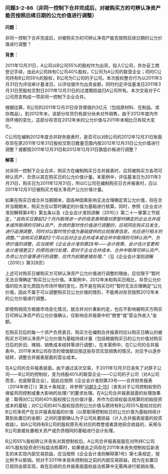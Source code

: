 ### 问题3-2-86（非同一控制下合并完成后，对被购买方的可辨认净资产能否按照后续日期的公允价值进行调整）

**问题：**

非同一控制下合并完成后，对被购买方的可辨认净资产能否按照后续日期的公允价值进行调整？

**背景：**

2011年12月31日，A公司以B公司55%的股权作为出资，投入C公司，并办妥工商登记手续，由此A公司持有C公司40%股权，C公司为A公司的联营企业；同时C公司持有B公司55％的股权，B公司为C公司的子公司。本次股权整合行为以2011年3月31日为评估审计基准日，以评估值作为出资金额，同时约定评估基准日2011年3月31日至股权交割日2011年12月31日的过渡期损益归A公司所有。本次交易对于C公司而言构成一项非同一控制下企业合并。

根据估算，B公司的2011年12月31日存货增值约3亿元（包括原材料、在制品、库存商品）。到2012年末，该部分存货仍有部分尚未对外销售，由于2012年度内市场环境的变化，这部分存货在2012年末的公允价值与2011年末相比已有较大变化。

C公司在编制2012年度合并财务报表时，是否可以对B公司的2012年12月31日账面存货在原2011年12年31日股权交割日数量范围内按2012年12月31日公允价值进行调整？或都按2011年12月31日和2012年12月31日孰低价格进行调整？

**解答：**

对非同一控制下企业合并，购买方在编制购买日合并报表时，应将被购买方各项可辨认资产、负债以其在购买日的公允价值计量。本案例中，评估基准日为2011年3月31日，购买日为2011年12月31日，所以C公司在编制购买日合并报表时，应以2011年12月31日被购买方相关净资产公允价值计量。

如果在购买日或合并当期期末，因各种因素影响无法合理确定其公允价值，则在合并当期期末，购买方应以暂时确定的价值为基础进行核算。同时，参照《企业会计准则解释第4号》第五条以及《企业会计准则讲解（2010）》第二十一章第三节规定，*“自购买日算起12个月内取得进一步的信息表明需对原暂时确定的企业合并成本或所取得的可辨认资产、负债的暂时性价值进行调整的，应视同在购买日发生，进行追溯调整，同时对以暂时性价值为基础提供的比较报表信息，也应进行相关的调整。”“自购买日算起12个月以后对企业合并成本或合并中取得的可辨认资产、负债价值的调整，应当按照《企业会计准则第28号——会计政策、会计估计变更和会计差错更正》的原则进行处理，即对于企业合并成本、合并中取得可辨认资产、负债公允价值等进行的调整，应作为前期差错处理。”*（见《企业会计准则讲解（2010）》第328页）

上述可对购买日被购买方可辨认净资产公允价值进行调整的理由，应仅限于“暂时无法合理确定”购买日公允价值。本案例中，2012年末和购买日相比，存货公允价值的较大变化原因为市场环境的变化，而不是在购买日时“暂时无法合理确定”公允价值，因此不属于可以调整购买日公允价值的情形，不能再对存货按照2012年末的公允价值进行调整。

即使购销双方根据市场变化情况，就合并对价重新约定，也应不影响被购买方购买日可辨认净资产的公允价值确认，仅影响合并报表中的“商誉”或“营业外收入”金额。

在购买日后的每一个资产负债表日，购买方在编制合并报表时应以购买日确认的被购买方可辨认净资产公允价值为基础持续计量（包括根据购买日的公允价值对购买日后的折旧、摊销、销售成本结转等进行调整）。在本案例中，在C公司的合并报表中，2011年末B公司存货的增值额应按这些存货实现销售的情况，对应予以逐步结转，调整合并报表层面的营业成本。

在A公司的合并报表层面，由于通过该次交易，于2011年12月31日丧失了对原子公司——B公司的控制权，变为持股40%的联营企业——C公司的子公司（对A公司而言，也是联营企业），因此应按照《企业会计准则第33号——合并财务报表（2014年修订）》第五十条规定，并参照“[问题3-2-151](#_Hlk28791307)（丧失对子公司控制权但仍保留共同控制或重大影响的处理）”的要求处理。在A公司合并报表层面的处理效果是：取得对C公司的40%股权按公允价值计量，并作为后续权益法核算的初始投资成本的基础；对C公司的40%股权投资的公允价值与原持有B公司55%股权对应的B公司净资产在合并报表层面的价值（以原取得控制权日的公允价值为基础持续计算到处置日的金额）之间的差额确认为子公司处置损益（计入合并报表层面的投资收益）。如A公司持有B公司的股权原先有对应的商誉或者其他综合收益的，采用与B公司直接处置相关资产或负债相同的基础进行会计处理。

B公司55%股权转让并丧失对其控制权后，A公司合并报表层面在对所持C公司40%股权投资进行权益法核算时，如果彼此之间存在2011年末丧失控制权后新发生的未实现内部交易损益，应当按照《企业会计准则解释第1号》第七条规定，按比例予以抵销。但对于2011年末丧失控制权之前的内部交易损益，因为在处置日已视同全部实现，故在后续的合并报表层面权益法核算中无需再进行抵销处理。
